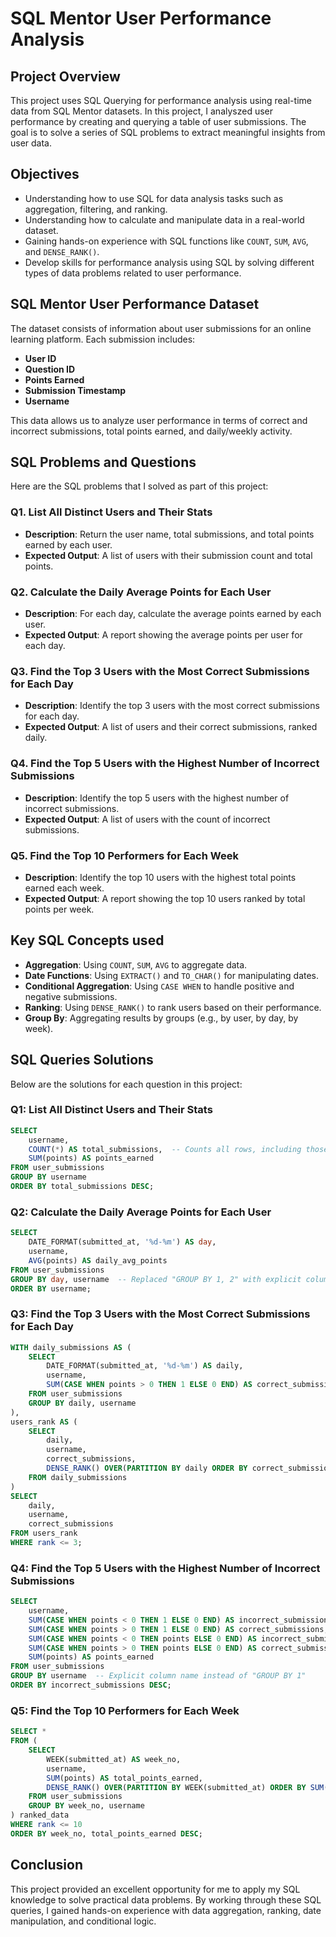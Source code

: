 # SQL Mentor User Performance Analysis 



## Project Overview 

This project uses SQL Querying for performance analysis using real-time data from SQL Mentor datasets. In this project, I analyszed user performance by creating and querying a table of user submissions. The goal is to solve a series of SQL problems to extract meaningful insights from user data.

## Objectives

- Understanding how to use SQL for data analysis tasks such as aggregation, filtering, and ranking.
- Understanding how to calculate and manipulate data in a real-world dataset.
- Gaining hands-on experience with SQL functions like `COUNT`, `SUM`, `AVG`, and `DENSE_RANK()`.
- Develop skills for performance analysis using SQL by solving different types of data problems related to user performance.

## SQL Mentor User Performance Dataset

The dataset consists of information about user submissions for an online learning platform. Each submission includes:
- **User ID**
- **Question ID**
- **Points Earned**
- **Submission Timestamp**
- **Username**

This data allows us to analyze user performance in terms of correct and incorrect submissions, total points earned, and daily/weekly activity.

## SQL Problems and Questions

Here are the SQL problems that I solved as part of this project:

### Q1. List All Distinct Users and Their Stats
- **Description**: Return the user name, total submissions, and total points earned by each user.
- **Expected Output**: A list of users with their submission count and total points.

### Q2. Calculate the Daily Average Points for Each User
- **Description**: For each day, calculate the average points earned by each user.
- **Expected Output**: A report showing the average points per user for each day.

### Q3. Find the Top 3 Users with the Most Correct Submissions for Each Day
- **Description**: Identify the top 3 users with the most correct submissions for each day.
- **Expected Output**: A list of users and their correct submissions, ranked daily.

### Q4. Find the Top 5 Users with the Highest Number of Incorrect Submissions
- **Description**: Identify the top 5 users with the highest number of incorrect submissions.
- **Expected Output**: A list of users with the count of incorrect submissions.

### Q5. Find the Top 10 Performers for Each Week
- **Description**: Identify the top 10 users with the highest total points earned each week.
- **Expected Output**: A report showing the top 10 users ranked by total points per week.

## Key SQL Concepts used

- **Aggregation**: Using `COUNT`, `SUM`, `AVG` to aggregate data.
- **Date Functions**: Using `EXTRACT()` and `TO_CHAR()` for manipulating dates.
- **Conditional Aggregation**: Using `CASE WHEN` to handle positive and negative submissions.
- **Ranking**: Using `DENSE_RANK()` to rank users based on their performance.
- **Group By**: Aggregating results by groups (e.g., by user, by day, by week).

## SQL Queries Solutions

Below are the solutions for each question in this project:

### Q1: List All Distinct Users and Their Stats
```sql
SELECT 
    username,
    COUNT(*) AS total_submissions,  -- Counts all rows, including those where `id` might be NULL
    SUM(points) AS points_earned
FROM user_submissions
GROUP BY username
ORDER BY total_submissions DESC;

```

### Q2: Calculate the Daily Average Points for Each User
```sql
SELECT 
    DATE_FORMAT(submitted_at, '%d-%m') AS day,
    username,
    AVG(points) AS daily_avg_points
FROM user_submissions
GROUP BY day, username  -- Replaced "GROUP BY 1, 2" with explicit column names
ORDER BY username;
```

### Q3: Find the Top 3 Users with the Most Correct Submissions for Each Day
```sql
WITH daily_submissions AS (
    SELECT 
        DATE_FORMAT(submitted_at, '%d-%m') AS daily,
        username,
        SUM(CASE WHEN points > 0 THEN 1 ELSE 0 END) AS correct_submissions
    FROM user_submissions
    GROUP BY daily, username
),
users_rank AS (
    SELECT 
        daily,
        username,
        correct_submissions,
        DENSE_RANK() OVER(PARTITION BY daily ORDER BY correct_submissions DESC) AS rank
    FROM daily_submissions
)
SELECT 
    daily,
    username,
    correct_submissions
FROM users_rank
WHERE rank <= 3;
```

### Q4: Find the Top 5 Users with the Highest Number of Incorrect Submissions
```sql
SELECT 
    username,
    SUM(CASE WHEN points < 0 THEN 1 ELSE 0 END) AS incorrect_submissions,
    SUM(CASE WHEN points > 0 THEN 1 ELSE 0 END) AS correct_submissions,
    SUM(CASE WHEN points < 0 THEN points ELSE 0 END) AS incorrect_submissions_points,
    SUM(CASE WHEN points > 0 THEN points ELSE 0 END) AS correct_submissions_points_earned,
    SUM(points) AS points_earned
FROM user_submissions
GROUP BY username  -- Explicit column name instead of "GROUP BY 1"
ORDER BY incorrect_submissions DESC;

```

### Q5: Find the Top 10 Performers for Each Week
```sql
SELECT *  
FROM (
    SELECT 
        WEEK(submitted_at) AS week_no,
        username,
        SUM(points) AS total_points_earned,
        DENSE_RANK() OVER(PARTITION BY WEEK(submitted_at) ORDER BY SUM(points) DESC) AS rank
    FROM user_submissions
    GROUP BY week_no, username
) ranked_data
WHERE rank <= 10
ORDER BY week_no, total_points_earned DESC;

```

## Conclusion

This project provided an excellent opportunity for me to apply my SQL knowledge to solve practical data problems. By working through these SQL queries, I gained hands-on experience with data aggregation, ranking, date manipulation, and conditional logic.
